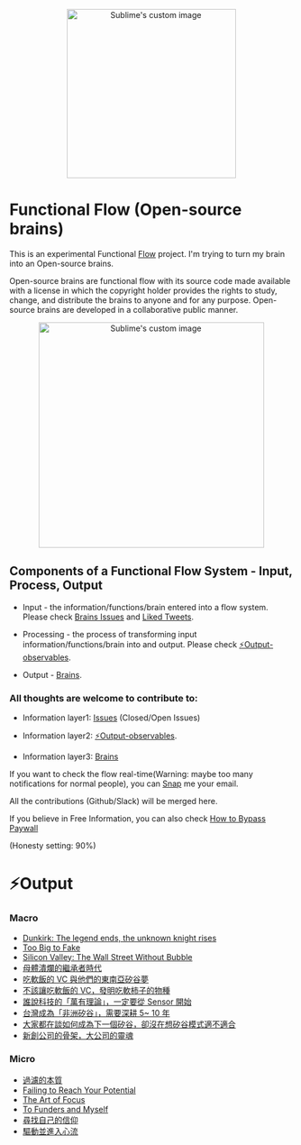 <p align="center">
  <img width="300" height="300" src="http://lambdageneration.com/wp-content/uploads/2014/10/original-animated.gif" alt="Sublime's custom image"/>
</p>


# Functional Flow (Open-source brains)

This is an experimental Functional [Flow](https://www.wikiwand.com/en/Flow_(psychology)) project. I'm trying to turn my brain into an Open-source brains. 

Open-source brains are functional flow with its source code made available with a license in which the copyright holder provides the rights to study, change, and distribute the brains to anyone and for any purpose. Open-source brains are developed in a collaborative public manner. 


<p align="center">
  <img width="400" height="400" src="https://i.imgur.com/igUBn10.png" alt="Sublime's custom image"/>
</p>


## Components of a Functional Flow System - Input, Process, Output

* Input - the information/functions/brain entered into a flow system. Please check [Brains Issues](https://github.com/allenleein/brains/issues) and [Liked Tweets](https://twitter.com/i/likes).

* Processing - the process of transforming input information/functions/brain into and output. Please check [⚡️Output-observables](https://github.com/allenleein/brains/labels/%E2%9A%A1%EF%B8%8FOutput-observables).

* Output - [Brains](https://allenleein.github.io/brains/).


### All thoughts are welcome to contribute to:

* Information layer1: [Issues](https://github.com/allenleein/brains/issues) (Closed/Open Issues) 

* Information layer2: [⚡️Output-observables](https://github.com/allenleein/brains/labels/%E2%9A%A1%EF%B8%8FOutput-observables). 

* Information layer3: [Brains](https://github.com/allenleein/brains/tree/master/_posts)

If you want to check the flow real-time(Warning: maybe too many notifications for normal people), you can [Snap](https://allenleein.github.io/brains/about/#contact) me your email.

All the contributions (Github/Slack) will be merged here.

If you believe in Free Information, you can also check [How to Bypass Paywall](https://github.com/allenleein/brains/issues/343)

(Honesty setting: 90%)


# ⚡️Output


### Macro

- [Dunkirk: The legend ends, the unknown knight rises](https://allenleein.github.io/brains/2017/08/dunkirk)
- [Too Big to Fake](https://allenleein.github.io/brains/2017/09/too-big-too-fake)
- [Silicon Valley: The Wall Street Without Bubble](https://allenleein.github.io/brains/2016/04/bubble)
- [母體潰爛的繼承者時代](https://allenleein.github.io/brains/2018/01/mother)
- [吃軟飯的 VC 與他們的東南亞矽谷夢](https://allenleein.github.io/brains/2015/02/the-vc-without-balls)
- [不該讓吃軟飯的 VC，發明吃軟柿子的物種](https://allenleein.github.io/brains/2016/06/the-vc-without-balls2)
- [誰說科技的「萬有理論」，一定要從 Sensor 開始](https://allenleein.github.io/brains/2015/01/the-theory-of-everything)
- [台灣成為「非洲矽谷」，需要深耕 5~ 10 年](https://allenleein.github.io/brains/2015/10/sv-of-sa)
- [大家都在談如何成為下一個矽谷，卻沒在想矽谷模式適不適合](https://allenleein.github.io/brains/2014/09/sv)
- [新創公司的骨架，大公司的靈魂](https://allenleein.github.io/brains/2014/07/startup-mindset)


### Micro

- [過濾的本質](https://allenleein.github.io/brains/2018/02/essence)
- [Failing to Reach Your Potential](https://allenleein.github.io/brains/2018/02/above-beyond)
- [The Art of Focus](https://allenleein.github.io/brains/2018/02/the-art-of-focus)
- [To Funders and Myself](https://allenleein.github.io/brains/2018/01/founders)
- [尋找自己的信仰](https://allenleein.github.io/brains/2016/06/goals)
- [驅動並進入心流](https://allenleein.github.io/brains/2017/12/trigger-flow)



